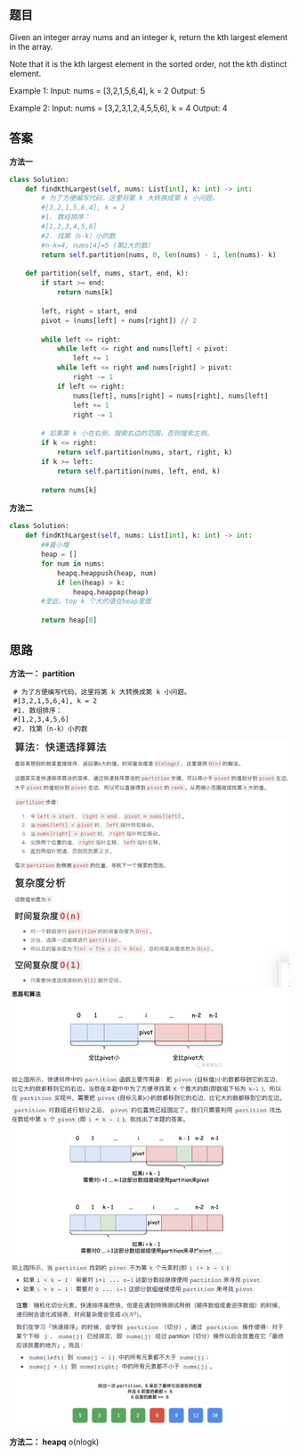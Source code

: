 ## 题目

Given an integer array nums and an integer k, return the kth largest element in the array.

Note that it is the kth largest element in the sorted order, not the kth distinct element.
 
Example 1:
Input: nums = [3,2,1,5,6,4], k = 2
Output: 5

Example 2:
Input: nums = [3,2,3,1,2,4,5,5,6], k = 4
Output: 4



## 答案
**方法一**
``` Python
class Solution:
    def findKthLargest(self, nums: List[int], k: int) -> int:
        # 为了方便编写代码，这里将第 k 大转换成第 k 小问题。
        #[3,2,1,5,6,4], k = 2
        #1. 数组排序：
        #[1,2,3,4,5,6]
        #2. 找第（n-k）小的数
        #n-k=4, nums[4]=5 (第2大的数）
        return self.partition(nums, 0, len(nums) - 1, len(nums)- k)
    
    def partition(self, nums, start, end, k):
        if start >= end:
            return nums[k]

        left, right = start, end
        pivot = (nums[left] + nums[right]) // 2
        
        while left <= right:
            while left <= right and nums[left] < pivot:
                left += 1
            while left <= right and nums[right] > pivot:
                right -= 1
            if left <= right:
                nums[left], nums[right] = nums[right], nums[left]
                left += 1
                right -= 1
        
        # 如果第 k 小在右侧，搜索右边的范围，否则搜索左侧。
        if k <= right:
            return self.partition(nums, start, right, k)
        if k >= left:
            return self.partition(nums, left, end, k)
        
        return nums[k]
```
**方法二**
```python
class Solution:
    def findKthLargest(self, nums: List[int], k: int) -> int:
        ##最小堆
        heap = []
        for num in nums:
            heapq.heappush(heap, num)
            if len(heap) > k:
                heapq.heappop(heap)
        #至此，top k 个大的值在heap里面
        
        return heap[0]
```
## 思路
**方法一： partition**
```
 # 为了方便编写代码，这里将第 k 大转换成第 k 小问题。
 #[3,2,1,5,6,4], k = 2
 #1. 数组排序：
 #[1,2,3,4,5,6]
 #2. 找第（n-k）小的数
```
![a](https://github.com/SSRRBB/Leetcode/blob/main/Images/221.png)
![a](https://github.com/SSRRBB/Leetcode/blob/main/Images/251.png)
![a](https://github.com/SSRRBB/Leetcode/blob/main/Images/252.png)


        
**方法二： heapq**
o(nlogk)
